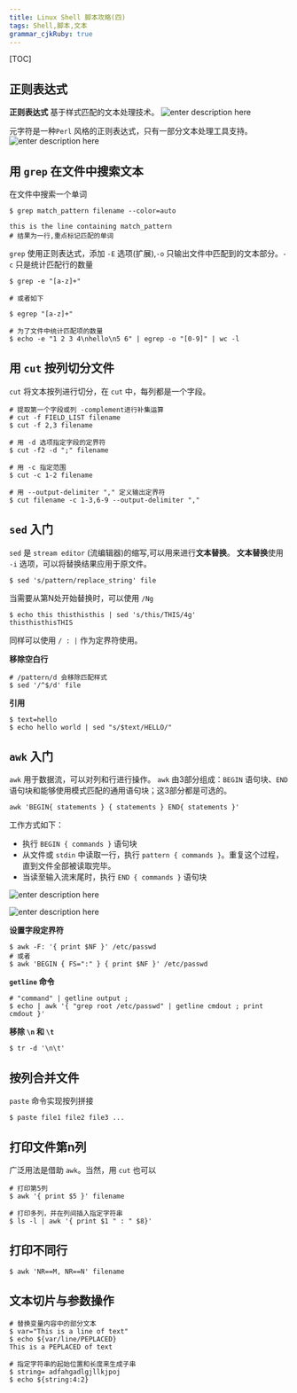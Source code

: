 ```yaml
---
title: Linux Shell 脚本攻略(四)
tags: Shell,脚本,文本
grammar_cjkRuby: true
---
```


[TOC]

##  正则表达式
**正则表达式** 基于样式匹配的文本处理技术。
![enter description here][1]

元字符是一种`Perl` 风格的正则表达式，只有一部分文本处理工具支持。
![enter description here][2]

##  用 `grep` 在文件中搜索文本
在文件中搜索一个单词
```bash?linenums
$ grep match_pattern filename --color=auto

this is the line containing match_pattern  
# 结果为一行,重点标记匹配的单词
```
`grep` 使用正则表达式，添加 `-E` 选项(扩展),`-o` 只输出文件中匹配到的文本部分。`-c` 只是统计匹配行的数量
```bash?linenums
$ grep -e "[a-z]+"

# 或者如下

$ egrep "[a-z]+"

# 为了文件中统计匹配项的数量
$ echo -e "1 2 3 4\nhello\n5 6" | egrep -o "[0-9]" | wc -l
```
##  用 `cut` 按列切分文件
`cut` 将文本按列进行切分，在 `cut` 中，每列都是一个字段。
```bash?linenums
# 提取第一个字段或列 -complement进行补集运算
# cut -f FIELD_LIST filename
$ cut -f 2,3 filename

# 用 -d 选项指定字段的定界符
$ cut -f2 -d ";" filename

# 用 -c 指定范围
$ cut -c 1-2 filename

# 用 --output-delimiter "," 定义输出定界符
$ cut filename -c 1-3,6-9 --output-delimiter ","
```
##  `sed` 入门
`sed` 是 `stream editor` (流编辑器)的缩写,可以用来进行**文本替换**。
**文本替换**使用 `-i` 选项，可以将替换结果应用于原文件。
```bash?linenums
$ sed 's/pattern/replace_string' file
```
当需要从第N处开始替换时，可以使用 `/Ng`
```bash?linenums
$ echo this thisthisthis | sed 's/this/THIS/4g'
thisthisthisTHIS
```
同样可以使用 `/ : |` 作为定界符使用。

**移除空白行**
```bash?linenums
# /pattern/d 会移除匹配样式
$ sed '/^$/d' file
```
**引用**
```bash?linenums
$ text=hello
$ echo hello world | sed "s/$text/HELLO/"
```
##  `awk` 入门
`awk` 用于数据流，可以对列和行进行操作。
`awk` 由3部分组成：`BEGIN` 语句块、`END` 语句块和能够使用模式匹配的通用语句块；这3部分都是可选的。
```bash?linenums
awk 'BEGIN{ statements } { statements } END{ statements }'
```
工作方式如下：
* 执行 `BEGIN { commands }` 语句块
* 从文件或 `stdin` 中读取一行，执行 `pattern { commands }`。重复这个过程，直到文件全部被读取完毕。
* 当读至输入流末尾时，执行 `END { commands }` 语句块

![enter description here][3]

![enter description here][4]

**设置字段定界符**
```bash?linenums
$ awk -F: '{ print $NF }' /etc/passwd
# 或者
$ awk 'BEGIN { FS=":" } { print $NF }' /etc/passwd
```
**`getline` 命令**
```bash?linenums
# "command" | getline output ;
$ echo | awk '{ "grep root /etc/passwd" | getline cmdout ; print cmdout }'
```
**移除 `\n` 和 `\t`**
```bash?linenums
$ tr -d '\n\t'
```
##  按列合并文件
`paste` 命令实现按列拼接
```bash?linenums
$ paste file1 file2 file3 ...
```
##  打印文件第n列
广泛用法是借助 `awk`。当然，用 `cut` 也可以
```bash?linenums
# 打印第5列
$ awk '{ print $5 }' filename

# 打印多列，并在列间插入指定字符串
$ ls -l | awk '{ print $1 " : " $8}'
```
##  打印不同行
```bash?linenums
$ awk 'NR==M, NR==N' filename
```
##  文本切片与参数操作
```bash?linenums
# 替换变量内容中的部分文本
$ var="This is a line of text"
$ echo ${var/line/PEPLACED}
This is a PEPLACED of text

# 指定字符串的起始位置和长度来生成子串
$ string= adfahgadlgjllkjpoj
$ echo ${string:4:2}
```











  [1]: ./images/1459168842233.jpg "1459168842233.jpg"
  [2]: ./images/1459168937798.jpg "1459168937798.jpg"
  [3]: ./images/1459175750137.jpg "1459175750137.jpg"
  [4]: ./images/1459176112345.jpg "1459176112345.jpg"